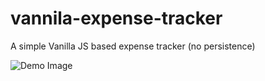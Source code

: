 # vannila-expense-tracker
A simple Vanilla JS based expense tracker (no persistence)

![Demo Image](https://user-images.githubusercontent.com/9355984/76757587-d3e19180-67ad-11ea-9532-3b3f3a1e75a3.png "Expense Tracker")
